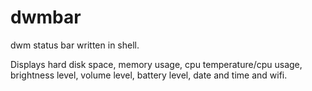 # dwmbar

dwm status bar written in shell.

Displays hard disk space, memory usage, cpu temperature/cpu usage, brightness level, volume level, battery level, date and time and wifi.
